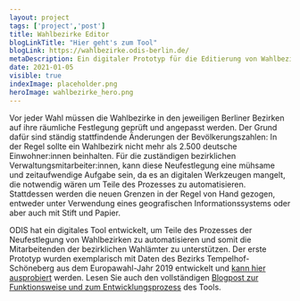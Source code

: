```yaml
---
layout: project
tags: ['project','post']
title: Wahlbezirke Editor
blogLinkTitle: "Hier geht's zum Tool"
blogLink: https://wahlbezirke.odis-berlin.de/
metaDescription: Ein digitaler Prototyp für die Editierung von Wahlbezirken
date: 2021-01-05
visible: true
indexImage: placeholder.png
heroImage: wahlbezirke_hero.png
---
```


Vor jeder Wahl müssen die Wahlbezirke in den jeweiligen Berliner Bezirken auf ihre räumliche Festlegung geprüft und angepasst werden. Der Grund dafür sind ständig stattfindende Änderungen der Bevölkerungszahlen: In der Regel sollte ein Wahlbezirk nicht mehr als 2.500 deutsche Einwohner:innen beinhalten. Für die zuständigen bezirklichen Verwaltungsmitarbeiter:innen, kann diese Neufestlegung eine mühsame und zeitaufwendige Aufgabe sein, da es an digitalen Werkzeugen mangelt, die notwendig wären um Teile des Prozesses zu automatisieren. Stattdessen werden die neuen Grenzen in der Regel von Hand gezogen, entweder unter Verwendung eines geografischen Informationssystems oder aber auch mit Stift und Papier.

ODIS hat ein digitales Tool entwickelt, um Teile des Prozesses der Neufestlegung von Wahlbezirken zu automatisieren und somit die Mitarbeitenden der bezirklichen Wahlämter zu unterstützen. Der erste Prototyp wurden exemplarisch mit Daten des Bezirks Tempelhof-Schöneberg aus dem Europawahl-Jahr 2019 entwickelt und [kann hier ausprobiert](http://wahlbezirke.odis-berlin.de) werden. Lesen Sie auch den vollständigen [Blogpost zur Funktionsweise und zum Entwicklungsprozess](https://lab.technologiestiftung-berlin.de/projects/wahlbezirke/de/) des Tools.
